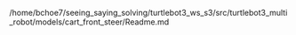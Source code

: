 /home/bchoe7/seeing_saying_solving/turtlebot3_ws_s3/src/turtlebot3_multi_robot/models/cart_front_steer/Readme.md